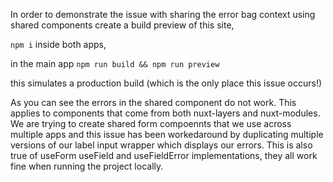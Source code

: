 In order to demonstrate the issue with sharing the error bag context using shared components create a build preview of this site,

`npm i` inside both apps,

in the main app
`npm run build && npm run preview`

this simulates a production build (which is the only place this issue occurs!)

As you can see the errors in the shared component do not work. This applies to components that come from both nuxt-layers and nuxt-modules.
We are trying to create shared form compoennts that we use across multiple apps and this issue has been workedaround by duplicating multiple versions of our label input wrapper which displays our errors.
This is also true of useForm useField and useFieldError implementations, 
they all work fine when running the project locally.
